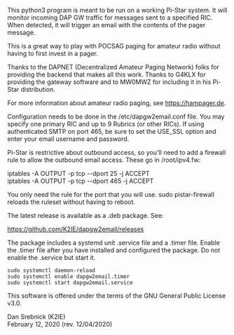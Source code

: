 This python3 program is meant to be run on a working Pi-Star system.  It will
monitor incoming DAP GW traffic for messages sent to a specified RIC.  When
detected, it will trigger an email with the contents of the pager message.

This is a great way to play with POCSAG paging for amateur radio without
having to first invest in a pager.

Thanks to the DAPNET (Decentralized Amateur Paging Network) folks for providing
the backend that makes all this work.  Thanks to G4KLX for providing the
gateway software and to MW0MWZ for including it in his Pi-Star distribution.

For more information about amateur radio paging, see https://hampager.de.

Configuration needs to be done in the /etc/dapgw2email.conf file.  You may
specify one primary RIC and up to 9 Rubrics (or other RICs).  If using
authenticated SMTP on port 465, be sure to set the USE_SSL option and enter
your email username and password.

Pi-Star is restrictive about outbound access, so you'll need to add a firewall
rule to allow the outbound email access.  These go in /root/ipv4.fw:

iptables -A OUTPUT -p tcp --dport 25   -j ACCEPT
<br>
iptables -A OUTPUT -p tcp --dport 465  -j ACCEPT

You only need the rule for the port that you will use.  sudo pistar-firewall
reloads the ruleset without having to reboot.

The latest release is available as a .deb package.  See:

https://github.com/K2IE/dapgw2email/releases

The package includes a systemd unit .service file and a .timer file.  Enable
the .timer file after you have installed and configured the package.  Do
not enable the .service but start it.

````
sudo systemctl daemon-reload
sudo systemctl enable dapgw2email.timer
sudo systemctl start dapgw2email.service
 ````

This software is offered under the terms of the GNU General Public License
v3.0.

Dan Srebnick (K2IE)<br>
February 12, 2020 (rev. 12/04/2020)
